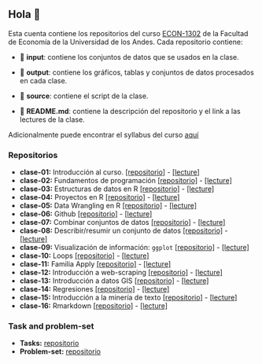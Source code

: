 ## Hola 👋

Esta cuenta contiene los repositorios del curso [ECON-1302](https://github.com/taller-r-202301) de la Facultad de Economía de la Universidad de los Andes. Cada repositorio contiene:

- :file_folder: **input**: contiene los conjuntos de datos que se usados en la clase.

- :file_folder: **output**: contiene los gráficos, tablas y conjuntos de datos procesados en cada clase. 

- :file_folder: **source**: contiene el script de la clase.

- :book: **README.md**: contiene la descripción del repositorio y el link a las lectures de la clase.

Adicionalmente puede encontrar el syllabus del curso [aquí](https://github.com/taller-r-202301/.github/blob/main/syllabus.pdf)

### Repositorios
- **clase-01:** Introducción al curso. [[repositorio]](https://github.com/taller-r-202301/clase-01) -  [[lecture]](https://lectures-r.gitlab.io/uniandes-202301/clase-01/)
- **clase-02:** Fundamentos de programación [[repositorio]](https://github.com/taller-r-202301/clase-02) -  [[lecture]](https://lectures-r.gitlab.io/uniandes-202301/clase-02/)
- **clase-03:** Estructuras de datos en R [[repositorio]](https://github.com/taller-r-202301/clase-03) -  [[lecture]](https://lectures-r.gitlab.io/uniandes-202301/clase-03/)
- **clase-04:** Proyectos en R [[repositorio]](https://github.com/taller-r-202301/clase-04) -  [[lecture]](https://lectures-r.gitlab.io/uniandes-202301/clase-04/)
- **clase-05:** Data Wrangling en R [[repositorio]](https://github.com/taller-r-202301/clase-05) -  [[lecture]](https://lectures-r.gitlab.io/uniandes-202301/clase-05/)
- **clase-06:** Github [[repositorio]](https://github.com/taller-r-202301/clase-06) -  [[lecture]](https://lectures-r.gitlab.io/uniandes-202301/clase-06/)
- **clase-07:** Combinar conjuntos de datos [[repositorio]](https://github.com/taller-r-202301/clase-07) -  [[lecture]](https://lectures-r.gitlab.io/uniandes-202301/clase-07/)
- **clase-08:** Describir/resumir un conjunto de datos [[repositorio]](https://github.com/taller-r-202301/clase-08) -  [[lecture]](https://lectures-r.gitlab.io/uniandes-202301/clase-08/)
- **clase-09:** Visualización de información: `ggplot` [[repositorio]](https://github.com/taller-r-202301/clase-09) -  [[lecture]](https://lectures-r.gitlab.io/uniandes-202301/clase-09/)
- **clase-10:** Loops [[repositorio]](https://github.com/taller-r-202301/clase-10) -  [[lecture]](https://lectures-r.gitlab.io/uniandes-202301/clase-10/)
- **clase-11:** Familia Apply [[repositorio]](https://github.com/taller-r-202301/clase-11) -  [[lecture]](https://lectures-r.gitlab.io/uniandes-202301/clase-11/)
- **clase-12:** Introducción a web-scraping [[repositorio]](https://github.com/taller-r-202301/clase-12) -  [[lecture]](https://lectures-r.gitlab.io/uniandes-202301/clase-12/)
- **clase-13:** Introducción a datos GIS [[repositorio]](https://github.com/taller-r-202301/clase-13) -  [[lecture]](https://lectures-r.gitlab.io/uniandes-202301/clase-13/)
- **clase-14:** Regresiones [[repositorio]](https://github.com/taller-r-202301/clase-14) -  [[lecture]](https://lectures-r.gitlab.io/uniandes-202301/clase-14/)
- **clase-15:** Introducción a la minería de texto [[repositorio]](https://github.com/taller-r-202301/clase-15) -  [[lecture]](https://lectures-r.gitlab.io/uniandes-202301/clase-15/)
- **clase-16:** Rmarkdown [[repositorio]](https://github.com/taller-r-202301/clase-16) -  [[lecture]](https://lectures-r.gitlab.io/uniandes-202301/clase-16/) 

### Task and problem-set

- **Tasks:** [repositorio](https://github.com/taller-r-202301/tasks)
- **Problem-set:** [repositorio](https://github.com/taller-r-202301/problem-sets)




